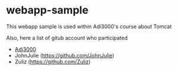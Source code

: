 # webapp-sample

This webapp sample is used within Adi3000's course about Tomcat

Also, here a list of gitub account who participated

* [Adi3000](/Adi3000)
* JohnJulie (https://github.com/JohnJulie)
* Zuliz (https://github.com/Zuliz)
